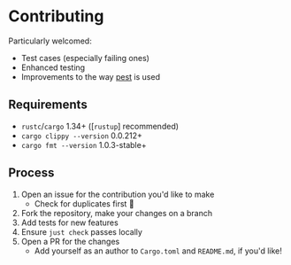 # Contributing

Particularly welcomed:

* Test cases (especially failing ones)
* Enhanced testing
* Improvements to the way [pest] is used

## Requirements

* `rustc`/`cargo` 1.34+ ([`rustup`] recommended)
* `cargo clippy --version` 0.0.212+
* `cargo fmt --version` 1.0.3-stable+

## Process

1. Open an issue for the contribution you'd like to make
    * Check for duplicates first :slightly_smiling_face:
1. Fork the repository, make your changes on a branch
1. Add tests for new features
1. Ensure `just check` passes locally
1. Open a PR for the changes
    * Add yourself as an author to `Cargo.toml` and `README.md`, if you'd like!

[pest]: https://pest.rs
